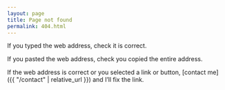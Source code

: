 ```yaml
---
layout: page
title: Page not found
permalink: 404.html
---
```


<script>
 document.addEventListener('DOMContentLoaded', function() {
  var path = window.location.pathname;
  fathom.trackEvent('404: ' + path);
});
</script>

If you typed the web address, check it is correct.

If you pasted the web address, check you copied the entire address.

If the web address is correct or you selected a link or button, [contact me]({{ "/contact" | relative_url }}) and I’ll fix the link.